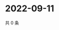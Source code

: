 # 2022-09-11

共 0 条

<!-- BEGIN WEIBO -->
<!-- 最后更新时间 Sun Sep 11 2022 23:01:25 GMT+0800 (China Standard Time) -->

<!-- END WEIBO -->
